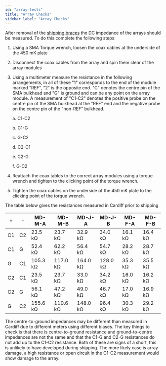 ```yaml
---
id: "array-tests"
title: "Array Checks"
sidebar_label: "Array Checks"
---
```


After removal of the [shipping braces](shipping-braces) the DC impedance of the arrays should be measured. To do this complete the following steps:

1. Using a SMA Torque wrench, loosen the coax cables at the underside of the 450 mK plate
2. Disconnect the coax cables from the array and spin them clear of the array modules
3. Using a multimeter measure the resistance in the following arrangements, in all of these "1" corresponds to the end of the module marked "REF", "2" is the opposite end. "C" denotes the centre pin of the SMA bulkhead and "G" is ground and can be any point on the array module. A measurement of "C1-C2" denotes the positive probe on the centre pin of the SMA bulkhead at the "REF" end and the negative probe on the centre pin of the "non-REF" bulkhead.

    a. C1-C2

    b. C1-G

    c. G-C2

    d. C2-C1

    e. C2-G

    f. G-C2

4. Reattach the coax tables to the correct array modules using a torque wrench and tighten to the clicking point of the torque wrench.
5. Tighten the coax cables on the underside of the 450 mK plate to the clicking point of the torque wrench.

The table below gives the resistances measured in Cardiff prior to shipping.

| + | - | MD-M-A | MD-M-B | MD-J-A | MD-J-B | MD-F-A | MD-F-B | 
| -- | -- | -- | --  | -- | -- | -- | -- |
| C1 | C2 | 23.5 kΩ | 23.7 kΩ | 32.9  kΩ | 34.0 kΩ | 16.1 kΩ | 16.4 kΩ |
| C1 | G | 52.4 kΩ | 62.2 kΩ | 56.4 kΩ | 54.7 kΩ | 28.2 kΩ | 28.7 kΩ |
| G | C1 | 105.3 kΩ | 117.0 kΩ | 164.0 kΩ | 128.0 kΩ | 35.3 kΩ | 35.5 kΩ |
| C2 | C1 | 23.5 kΩ | 23.7 kΩ | 33.0 kΩ | 34.2 kΩ | 16.0 kΩ | 16.2 kΩ |
| C2 | G | 56.1 kΩ | 47.2 kΩ | 49.0 kΩ | 46.7 kΩ | 17.0 kΩ | 16.9 kΩ |
| G | C2 | 155.6 kΩ | 110.6 kΩ | 148.0 kΩ | 96.4 kΩ | 30.3 kΩ | 29.2 kΩ |

The centre-to-ground impedances may be different than measured in Cardiff due to different meters using different biases. The key things to check is that there is centre-to-ground resistance and ground-to-centre impedances are not the same and that the C1-G and C2-G resistances do not add up to the C1-C2 resistance. Both of these are signs of a short, this is unlikely to have developed during shipping. The more likely case is array damage, a high resistance or open circuit in the C1-C2 measurement would show damage to the array.